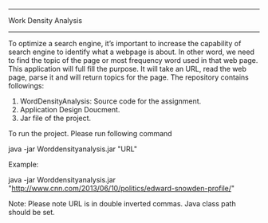 ****************************************************************************************************************************************
Work Density Analysis 
*****************************************************************************************************************************************
To optimize a search engine, it’s important to increase the capability of search engine to identify what a webpage is about. In other word, we need to find the topic of the page or most frequency word used in that web page. This application will full fill the purpose. It will take an URL, read the web page, parse it and will return topics for the page.
The repository contains followings:

1. WordDensityAnalysis: Source code for the assignment.
2. Application Design Doucment.
3. Jar file of the project.

To run the project. Please run following command

java -jar Worddensityanalysis.jar "URL"

Example:

java -jar Worddensityanalysis.jar "http://www.cnn.com/2013/06/10/politics/edward-snowden-profile/"


Note: Please note URL is in double inverted commas. Java class path should be set.

